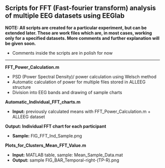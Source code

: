 ## Scripts for FFT (Fast-fourier transform) analysis of multiple EEG datasets using EEGlab

**NOTE: All scripts are created for a particular experiment, but can be extended later. These are work files which are, in most cases, working only for a specified datasets. More comments and further explanation will be given soon.**

- Comments inside the scripts are in polish for now

***

**FFT_Power_Calculation.m**
- PSD (Power Spectral Density)/ power calculation using Welsch method
- Automatic calculation of power for multiple files stored in ALLEEG structure
- Division into EEG bands and drawing of sample charts

**Automatic_Individual_FFT_charts.m**
- **Input:** previously calculated means with FFT_Power_Calculation.m + ALLEEG dataset

**Output: Individual FFT chart for each participant**
- **Sample:** FIG_FFT_Ind_Sample.png

**Plots_for_Clusters_Mean_FFT_Value.m**
- **Input:** MATLAB table, sample: Mean_Sample_Data.mat
- **Output:** sample FIG_BAR_Temporal-right-(TP-R).png


